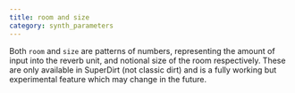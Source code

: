 ```yaml
---
title: room and size
category: synth_parameters
---
```


Both `room` and `size` are patterns of numbers, representing the amount
of input into the reverb unit, and notional size of the room
respectively. These are only available in SuperDirt (not classic dirt)
and is a fully working but experimental feature which may change in
the future.
